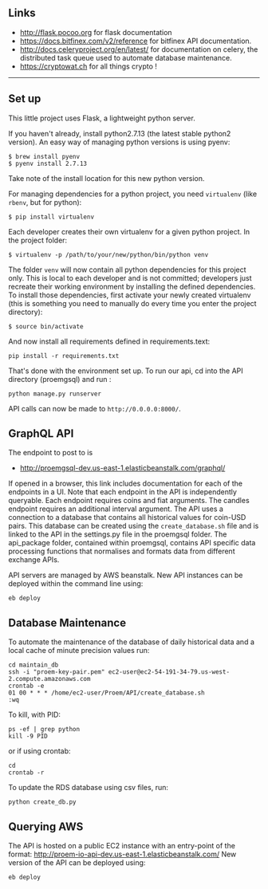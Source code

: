 ## Links

- http://flask.pocoo.org for flask documentation
- https://docs.bitfinex.com/v2/reference for bitfinex API documentation.
- http://docs.celeryproject.org/en/latest/ for documentation on celery, the distributed task queue used to automate database maintenance.
- https://cryptowat.ch for all things crypto !


---

## Set up

This little project uses Flask, a lightweight python server.

If you haven't already, install python2.7.13 (the latest stable python2
version). An easy way of managing python versions is using pyenv:

```
$ brew install pyenv
$ pyenv install 2.7.13
```

Take note of the install location for this new python version.

For managing dependencies for a python project, you need `virtualenv` (like
`rbenv`, but for python):

```
$ pip install virtualenv
```

Each developer creates their own virtualenv for a given python project. In the
project folder:

```
$ virtualenv -p /path/to/your/new/python/bin/python venv
```

The folder `venv` will now contain all python dependencies for this project
only. This is local to each developer and is not committed; developers just
recreate their working environment by installing the defined dependencies. To
install those dependencies, first activate your newly created virtualenv (this
is something you need to manually do every time you enter the project
directory):

```
$ source bin/activate
```

And now install all requirements defined in requirements.text:

```
pip install -r requirements.txt
```

That's done with the environment set up. To run our api,  cd into the API directory (proemgsql) and run :
```
python manage.py runserver

```
API calls can now be made to `http://0.0.0.0:8000/`.

## GraphQL API

The endpoint to post to is
- http://proemgsql-dev.us-east-1.elasticbeanstalk.com/graphql/

If opened in a browser, this link includes documentation for each of the endpoints in a UI. Note that each endpoint in the API is independently queryable. Each endpoint requires coins and fiat arguments. The candles endpoint requires an additional interval argument. The API uses a connection to a database that contains all historical values for coin-USD pairs. This database can be created using the `create_database.sh` file and is linked to the API in the settings.py file in the proemgsql folder. The api_package folder, contained within proemgsql, contains API specific data processing functions that normalises and formats data from different exchange APIs.

API servers are managed by AWS beanstalk. New API instances can be deployed within the command line using: 

```
eb deploy
```

## Database Maintenance
 To automate the maintenance of the database of daily historical data and a local cache of minute precision values run:

```
cd maintain_db
ssh -i "proem-key-pair.pem" ec2-user@ec2-54-191-34-79.us-west-2.compute.amazonaws.com
crontab -e
01 00 * * * /home/ec2-user/Proem/API/create_database.sh
:wq
```

To kill, with PID:
```
ps -ef | grep python
kill -9 PID
```

or if using crontab:
```
cd
crontab -r
```

To update the RDS database using csv files, run:

```
python create_db.py
```

## Querying AWS

The API is hosted on a public EC2 instance with an entry-point of the format: http://proem-io-api-dev.us-east-1.elasticbeanstalk.com/<query>
New version of the API can be deployed using:

```
eb deploy
```
